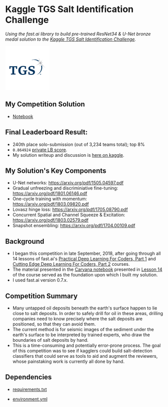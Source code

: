 # Kaggle TGS Salt Identification Challenge
*Using the fast.ai library to build pre-trained ResNet34 & U-Net bronze medal solution to the [Kaggle TGS Salt Identification Challenge](https://www.kaggle.com/c/tgs-salt-identification-challenge/overview).*

<img src="https://github.com/jamesdellinger/kaggle_tgs_salt_identification_challenge/blob/master/images/thumb76_76.png" height="140">

## My Competition Solution
* [Notebook](http://nbviewer.jupyter.org/github/jamesdellinger/kaggle_tgs_salt_identification_challenge/blob/master/kernel_tgs_salt_sub6_unet-ish_resnet34_(best).ipynb)

## Final Leaderboard Result:
* 240th place solo-submission (out of 3,234 teams total); top 8%
* `0.864924` [private LB score](https://www.kaggle.com/c/tgs-salt-identification-challenge/leaderboard).
* My solution writeup and discussion is [here on kaggle](https://www.kaggle.com/c/tgs-salt-identification-challenge/discussion/69136#407359).

## My Solution's Key Components
* U-Net networks: https://arxiv.org/pdf/1505.04597.pdf
* Gradual unfreezing and discriminiative fine-tuning: https://arxiv.org/pdf/1801.06146.pdf
* One-cycle training with momentum: https://arxiv.org/pdf/1803.09820.pdf
* Lovasz hinge loss: https://arxiv.org/pdf/1705.08790.pdf
* Concurrent Spatial and Channel Squeeze & Excitation: https://arxiv.org/pdf/1803.02579.pdf
* Snapshot ensembling: https://arxiv.org/pdf/1704.00109.pdf

## Background
* I began this competition in late September, 2018, after going through all 14 lessons of fast.ai's [Practical Deep Learning For Coders, Part 1](http://course.fast.ai/) and [Cutting Edge Deep Learning For Coders, Part 2](http://course.fast.ai/part2.html) courses.
* The material presented in the [Carvana notebook](https://github.com/fastai/fastai/blob/master/courses/dl2/carvana-unet.ipynb) presented in [Lesson 14](http://course.fast.ai/lessons/lesson14.html) of the course served as the foundation upon which I built my solution.
* I used fast.ai version 0.7.x.

## Competition Summary
* Many untapped oil deposits beneath the earth's surface happen to lie close to salt deposits. In order to safely drill for oil in these areas, drilling companies need to know precisely where the salt deposits are positioned, so that they can avoid them. 
* The current method is for seismic images of the sediment under the earth's surface to be interpreted by trained experts, who draw the boundaries of salt deposits by hand.
* This is a time-consuming and potentially error-prone process. The goal of this competition was to see if kagglers could build salt-detection classifiers that could serve as tools to aid and augment the reviewers, whose painstaking work is currently all done by hand.

## Dependencies
* [requirements.txt](https://github.com/jamesdellinger/kaggle_tgs_salt_identification_challenge/blob/master/requirements.txt)

* [environment.yml](https://github.com/jamesdellinger/kaggle_tgs_salt_identification_challenge/blob/master/exploration.ipynb)